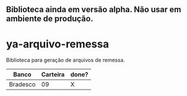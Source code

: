 ## Biblioteca ainda em versão alpha. Não usar em ambiente de produção.

# ya-arquivo-remessa

Biblioteca para geração de arquivos de remessa.

| Banco        | Carteira     | done?        |
|------------- | -------------| -------------|
| Bradesco     | 09           | X
